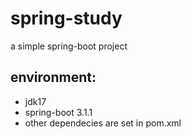 # spring-study
a simple spring-boot project
## environment:
  - jdk17
  - spring-boot 3.1.1
  - other dependecies are set in pom.xml
